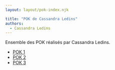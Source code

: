 ```yaml
---
layout: layout/pok-index.njk

title: "POK de Cassandra Ledins"
authors:
  - Cassandra Ledins
---
```


Ensemble des POK réalisés par Cassandra Ledins.

* [POK 1](./temps-1)
* [POK 2](./temps-2)
* [POK 3](./temps-3)
